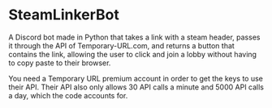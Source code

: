 # SteamLinkerBot
A Discord bot made in Python that takes a link with a steam header, passes it through the API of Temporary-URL.com, and returns a button that contains the link, allowing the user to click and join a lobby without having to copy paste to their browser.

You need a Temporary URL premium account in order to get the keys to use their API. Their API also only allows 30 API calls a minute and 5000 API calls a day, which the code accounts for.
